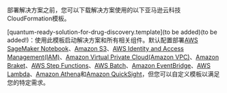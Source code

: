 部署解决方案之前，您可以下载解决方案使用的以下亚马逊云科技CloudFormation模板。

 [quantum-ready-solution-for-drug-discovery.template](to be added)(to be added!)：使用此模板启动解决方案和所有相关组件。默认配置部署[AWS SageMaker Notebook](https://docs.aws.amazon.com/sagemaker/latest/dg/nbi.html)、[Amazon S3](https://aws.amazon.com/s3/)、[AWS Identity and Access Management(IAM)](https://aws.amazon.com/iam/)、[Amazon Virtual Private Cloud(Amazon VPC)](https://aws.amazon.com/vpc/)、[Amazon Braket](https://aws.amazon.com/braket/)、[AWS Step Functions](https://aws.amazon.com/step-functions/)、[AWS Batch](https://aws.amazon.com/batch/)、[Amazon EventBridge](https://aws.amazon.com/eventbridge/)、[AWS Lambda](https://aws.amazon.com/lambda/)、[Amazon Athena](https://aws.amazon.com/athena/)和[Amazon QuickSight](https://aws.amazon.com/quicksight/)，但您可以自定义模板以满足您的特定需求。


